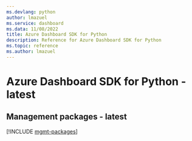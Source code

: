 ```yaml
---
ms.devlang: python
author: lmazuel
ms.service: dashboard
ms.data: 11/08/2022
title: Azure Dashboard SDK for Python
description: Reference for Azure Dashboard SDK for Python
ms.topic: reference
ms.author: lmazuel
---
```

# Azure Dashboard SDK for Python - latest

## Management packages - latest
[!INCLUDE [mgmt-packages](dashboard-mgmt-index.md)]